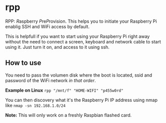 # rpp
RPP: *R*aspberry *P*re*P*rovision. This helps you to initiate your Raspberry Pi enablig SSH and WiFi access by default.

This is helpfull if you want to start using your Raspberry Pi right away without the need to connect a screen, keyboard and network cable to start using it.
Just turn it on, and access to it using ssh.

## How to use

You need to pass the volumen disk where the boot is located, ssid and password of the WiFi network _in that order_.

**Example on Linux**
`rpp "/mnt/f" "HOME-WIFI" "p455w0rd"`

You can then discovery what it's the Raspberry Pi IP address using nmap like `nmap -sn 192.168.1.0/24`

**Note:** This will only work on a freshly Raspbian flashed card.
